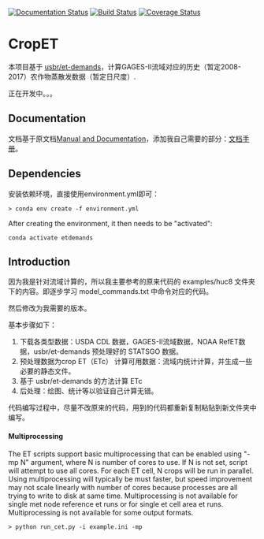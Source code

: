 [![Documentation Status](https://readthedocs.org/projects/cet-demands/badge/?version=latest)](https://cet-demands.readthedocs.io/zh_CN/latest/?badge=latest)
[![Build Status](https://travis-ci.org/OuyangWenyu/et-demands.svg?branch=master)](https://travis-ci.org/github/OuyangWenyu/et-demands)
[![Coverage Status](https://coveralls.io/repos/github/OuyangWenyu/et-demands/badge.svg?branch=master)](https://coveralls.io/github/OuyangWenyu/et-demands?branch=master)

# CropET

本项目基于 [usbr/et-demands](https://github.com/usbr/et-demands)，计算GAGES-II流域对应的历史（暂定2008-2017）农作物蒸散发数据（暂定日尺度）.

正在开发中。。。

## Documentation

文档基于原文档[Manual and Documentation](http://et-demands.readthedocs.io/en/master)，添加我自己需要的部分：[文档手册](https://cet-demands.readthedocs.io/)。

## Dependencies

安装依赖环境，直接使用environment.yml即可：

```
> conda env create -f environment.yml
```

After creating the environment, it then needs to be "activated":

```
conda activate etdemands
```

## Introduction

因为我是针对流域计算的，所以我主要参考的原来代码的 examples/huc8 文件夹下的内容。即逐步学习 model_commands.txt 中命令对应的代码。

然后修改为我需要的版本。

基本步骤如下：

1. 下载各类型数据：USDA CDL 数据，GAGES-II流域数据，NOAA RefET数据，usbr/et-demands 预处理好的 STATSGO 数据。
2. 预处理数据为crop ET（ETc） 计算可用数据：流域内统计计算，并生成一些必要的静态文件。
3. 基于 usbr/et-demands 的方法计算 ETc
4. 后处理：绘图、统计等以验证自己计算无错。

代码编写过程中，尽量不改原来的代码，用到的代码都重新复制粘贴到新文件夹中编写。

#### Multiprocessing

The ET scripts support basic multiprocessing that can be enabled using "-mp N" argument, where N is number of cores to use.  If N is not set, script will attempt to use all cores.  For each ET cell, N crops will be run in parallel.  Using multiprocessing will typically be must faster, but speed improvement may not scale linearly with number of cores because processes are all trying to write to disk at same time.
Multiprocessing is not available for single met node reference et runs or for single et cell area et runs.
Multiprocessing is not available for some output formats.

```
> python run_cet.py -i example.ini -mp
```
